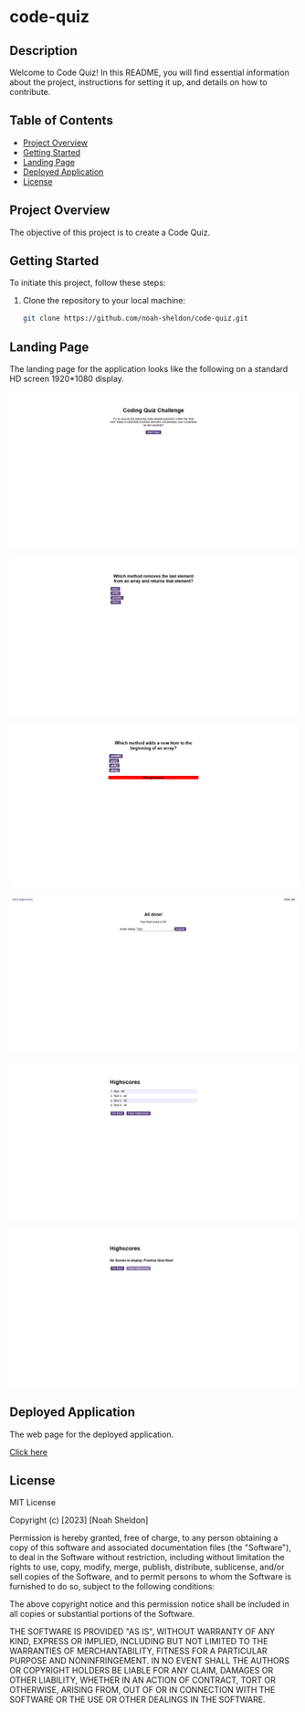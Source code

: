 # code-quiz

## Description


Welcome to Code Quiz! In this README, you will find essential information about the project, instructions for setting it up, and details on how to contribute.


## Table of Contents

- [Project Overview](#project-overview)
- [Getting Started](#getting-started)
- [Landing Page](#landing-page)
- [Deployed Application](#deployed-application)
- [License](#license)


## Project Overview

The objective of this project is to create a Code Quiz. 


## Getting Started

To initiate this project, follow these steps:

1. Clone the repository to your local machine:

   ```bash
   git clone https://github.com/noah-sheldon/code-quiz.git
   ```


## Landing Page

The landing page for the application looks like the following on a standard HD screen 1920*1080 display.

![alt text](./assets/images/scr_1.png)

![alt text](./assets/images/scr_2.png)

![alt text](./assets/images/scr_3.png)

![alt text](./assets/images/scr_4.png)

![alt text](./assets/images/scr_5.png)

![alt text](./assets/images/scr_6.png)

## Deployed Application

The web page for the deployed application.

[Click here](https://noah-sheldon.github.io/code-quiz/)


## License

MIT License

Copyright (c) [2023] [Noah Sheldon]

Permission is hereby granted, free of charge, to any person obtaining a copy
of this software and associated documentation files (the "Software"), to deal
in the Software without restriction, including without limitation the rights
to use, copy, modify, merge, publish, distribute, sublicense, and/or sell
copies of the Software, and to permit persons to whom the Software is
furnished to do so, subject to the following conditions:

The above copyright notice and this permission notice shall be included in all
copies or substantial portions of the Software.

THE SOFTWARE IS PROVIDED "AS IS", WITHOUT WARRANTY OF ANY KIND, EXPRESS OR
IMPLIED, INCLUDING BUT NOT LIMITED TO THE WARRANTIES OF MERCHANTABILITY,
FITNESS FOR A PARTICULAR PURPOSE AND NONINFRINGEMENT. IN NO EVENT SHALL THE
AUTHORS OR COPYRIGHT HOLDERS BE LIABLE FOR ANY CLAIM, DAMAGES OR OTHER
LIABILITY, WHETHER IN AN ACTION OF CONTRACT, TORT OR OTHERWISE, ARISING FROM,
OUT OF OR IN CONNECTION WITH THE SOFTWARE OR THE USE OR OTHER DEALINGS IN THE
SOFTWARE.